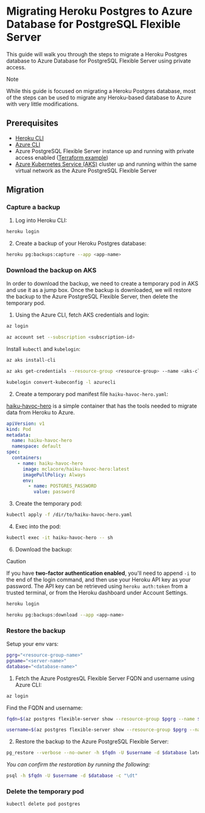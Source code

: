 # Migrating Heroku Postgres to Azure Database for PostgreSQL Flexible Server

This guide will walk you through the steps to migrate a Heroku Postgres database to Azure Database for PostgreSQL Flexible Server using private access.

> [!NOTE]
> While this guide is focused on migrating a Heroku Postgres database, most of the steps can be used to migrate any Heroku-based database to Azure with very little modifications.

## Prerequisites

- [Heroku CLI](https://devcenter.heroku.com/articles/heroku-cli#troubleshooting-the-heroku-cli)
- [Azure CLI](https://learn.microsoft.com/en-us/cli/azure/install-azure-cli)
- Azure PostgreSQL Flexible Server instance up and running with private access enabled ([Terraform example](https://github.com/massdriver-cloud/azure-postgresql-flexible-server))
- [Azure Kubernetes Service (AKS)](/guides/k8s.md#create-a-kubernetes-cluster) cluster up and running within the same virtual network as the Azure PostgreSQL Flexible Server

## Migration

### Capture a backup

1. Log into Heroku CLI:

```bash
heroku login
```

2. Create a backup of your Heroku Postgres database:

```bash
heroku pg:backups:capture --app <app-name>
```

### Download the backup on AKS

In order to download the backup, we need to create a temporary pod in AKS and use it as a jump box. Once the backup is downloaded, we will restore the backup to the Azure PostgreSQL Flexible Server, then delete the temporary pod.

1. Using the Azure CLI, fetch AKS credentials and login:

```bash
az login
```

```bash
az account set --subscription <subscription-id>
```

Install `kubectl` and `kubelogin`:

```bash
az aks install-cli
```

```bash
az aks get-credentials --resource-group <resource-group> --name <aks-cluster-name> --overwrite-existing
```

```bash
kubelogin convert-kubeconfig -l azurecli
```

2. Create a temporary pod manifest file `haiku-havoc-hero.yaml`:

[haiku-havoc-hero](https://github.com/mclacore/haiku-havoc-hero) is a simple container that has the tools needed to migrate data from Heroku to Azure.

```yaml
apiVersion: v1
kind: Pod
metadata:
  name: haiku-havoc-hero
  namespace: default
spec:
  containers:
    - name: haiku-havoc-hero
      image: mclacore/haiku-havoc-hero:latest
      imagePullPolicy: Always
      env:
        - name: POSTGRES_PASSWORD
          value: password
```

3. Create the temporary pod:

```bash
kubectl apply -f /dir/to/haiku-havoc-hero.yaml
```

4. Exec into the pod:

```bash
kubectl exec -it haiku-havoc-hero -- sh
```

6. Download the backup:

> [!CAUTION]
> If you have **two-factor authentication enabled**, you'll need to append `-i` to the end of the login command, and then use your Heroku API key as your password. The API key can be retrieved using `heroku auth:token` from a trusted terminal, or from the Heroku dashboard under Account Settings.

```bash
heroku login
```

```bash
heroku pg:backups:download --app <app-name>
```

### Restore the backup

Setup your env vars:

```bash
pgrg="<resource-group-name>"
pgname="<server-name>"
database="<database-name>"
```

1. Fetch the Azure PostgresQL Flexible Server FQDN and username using Azure CLI:

```bash
az login
```

Find the FQDN and username:

```bash
fqdn=$(az postgres flexible-server show --resource-group $pgrg --name $pgname --query "fullyQualifiedDomainName" --output tsv)
```

```bash
username=$(az postgres flexible-server show --resource-group $pgrg --name $pgname --query "administratorLogin" --output tsv)
```

2. Restore the backup to the Azure PostgreSQL Flexible Server:

```bash
pg_restore --verbose --no-owner -h $fqdn -U $username -d $database latest.dump
```

_You can confirm the restoration by running the following:_

```bash
psql -h $fqdn -U $username -d $database -c "\dt"
```

### Delete the temporary pod

```bash
kubectl delete pod postgres
```
